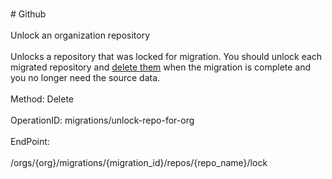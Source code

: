 <br>#     Github</br>
<br>Unlock an organization repository</br>
<br>Unlocks a repository that was locked for migration. You should unlock each migrated repository and [delete them](https://developer.github.com/v3/repos/#delete-a-repository) when the migration is complete and you no longer need the source data.</br>
<br>Method: Delete</br>
<br>OperationID: migrations/unlock-repo-for-org</br>
<br>EndPoint:</br>
<br>/orgs/{org}/migrations/{migration_id}/repos/{repo_name}/lock</br>
